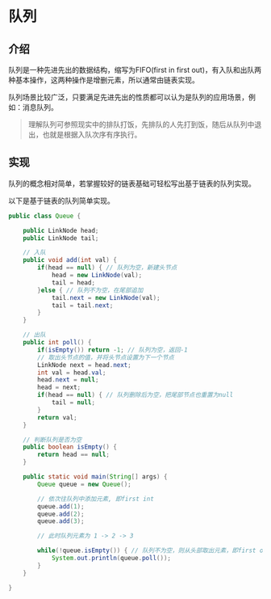 # 队列

## 介绍
队列是一种先进先出的数据结构，缩写为FIFO(first in first out)，有入队和出队两种基本操作，这两种操作是增删元素，所以通常由链表实现。

队列场景比较广泛，只要满足先进先出的性质都可以认为是队列的应用场景，例如：消息队列。

> 理解队列可参照现实中的排队打饭，先排队的人先打到饭，随后从队列中退出，也就是根据入队次序有序执行。

## 实现

队列的概念相对简单，若掌握较好的链表基础可轻松写出基于链表的队列实现。

以下是基于链表的队列简单实现。

```java
public class Queue {

    public LinkNode head;
    public LinkNode tail;

    // 入队
    public void add(int val) {
        if(head == null) { // 队列为空，新建头节点
            head = new LinkNode(val);
            tail = head;
        }else { // 队列不为空，在尾部追加
            tail.next = new LinkNode(val);
            tail = tail.next;
        }
    }

    // 出队
    public int poll() {
        if(isEmpty()) return -1; // 队列为空，返回-1
        // 取出头节点的值，并将头节点设置为下一个节点
        LinkNode next = head.next;
        int val = head.val;
        head.next = null;
        head = next;
        if(head == null) { // 队列删除后为空，把尾部节点也重置为null
            tail = null;
        }
        return val;
    }

    // 判断队列是否为空
    public boolean isEmpty() {
        return head == null;
    }

    public static void main(String[] args) {
        Queue queue = new Queue();

        // 依次往队列中添加元素, 即first int
        queue.add(1);
        queue.add(2);
        queue.add(3);

        // 此时队列元素为 1 -> 2 -> 3

        while(!queue.isEmpty()) { // 队列不为空，则从头部取出元素，即first out
            System.out.println(queue.poll());
        }
    }

}
```



